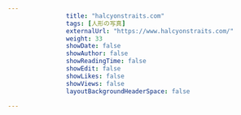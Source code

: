 ---
                title: "halcyonstraits.com"
                tags: [人形の写真]
                externalUrl: "https://www.halcyonstraits.com/"
                weight: 33
                showDate: false
                showAuthor: false
                showReadingTime: false
                showEdit: false
                showLikes: false
                showViews: false
                layoutBackgroundHeaderSpace: false
                ---

